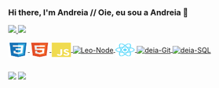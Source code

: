 ### Hi there, I'm Andreia // Oie, eu sou a Andreia 👋

<div>
  <a href="https://github.com/deiaalvs">
  <img height="180em" src="https://github-readme-stats.vercel.app/api?username=deiaalvs&show_icons=true&theme=dark&include_all_commits=true&count_private=true"/>
  <img height="180em" src="https://github-readme-stats.vercel.app/api/top-langs/?username=deiaalvs&layout=compact&langs_count=7&theme=dark"/>
</div>
<div style="display: inline_block"><br>
    <img align="center" alt="deia-CSS" height="30" width="40" src="https://raw.githubusercontent.com/devicons/devicon/master/icons/css3/css3-original.svg">
  <img align="center" alt="deia-HTML" height="30" width="40" src="https://raw.githubusercontent.com/devicons/devicon/master/icons/html5/html5-original.svg">
  <img align="center" alt="deia-Js" height="30" width="40" src="https://raw.githubusercontent.com/devicons/devicon/master/icons/javascript/javascript-plain.svg">
  <img align="center" alt="Leo-Node" height="30" width="30" src="https://github.com/LeoScripts/logos-imagens/blob/main/logo/node.png">
  <img align="center" alt="deia-React" height="30" width="40" src="https://raw.githubusercontent.com/devicons/devicon/master/icons/react/react-original.svg">
  <img align="center" alt="deia-Git" height="30" width="40" src="https://cdn.jsdelivr.net/gh/devicons/devicon/icons/git/git-original.svg" />
  <img align="center" alt="deia-SQL" height="30" width="40" src="https://cdn.jsdelivr.net/gh/devicons/devicon/icons/mysql/mysql-original-wordmark.svg" />

  ##
  
  <div>
    <a href="https://www.linkedin.com/in/deiaalvs" target="_blank"><img src="https://img.shields.io/badge/-LinkedIn-%230077B5?style=for-the-badge&logo=linkedin&logoColor=white" target="_blank"></a> 
      <a href = "mailto:deia.alvs@gmail.com"><img src="https://img.shields.io/badge/Gmail-D14836?style=for-the-badge&logo=gmail&logoColor=white" target="_blank"></a>
  </div>

